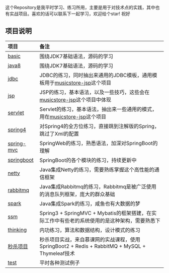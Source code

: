 这个Repository是我平时学习、练习所用，主要是用于对技术点的实践，其中也有实战项目。喜欢的话可以联系下一起学习，欢迎给个star! 祝好

## 项目说明

| 项目 | 备注 |
|:----|:-----|
|[basic](https://github.com/zhonghuasheng/JAVA/tree/master/basic)| 围绕JDK7基础语法，源码的学习 |
|[java8](https://github.com/zhonghuasheng/JAVA/tree/master/java8)| 围绕JDK7基础语法，源码的学习 |
|[jdbc](https://github.com/zhonghuasheng/JAVA/tree/master/jdbc)| JDBC的练习，同时抽出来通用的JDBC模板，通用模板用于[musicstore-jsp](https://github.com/zhonghuasheng)这个项目 |
|[jsp](https://github.com/zhonghuasheng/JAVA/tree/master/jsp)| JSP的练习，基本语法，以及一些技巧，这些会在[musicstore-jsp](https://github.com/zhonghuasheng)这个项目中体现 |
|[servlet](https://github.com/zhonghuasheng/JAVA/tree/master/servlet)| Servlet的练习，基本语法，抽出来一些通用的模式，用在[musicstore-jsp](https://github.com/zhonghuasheng)这个项目 |
|[spring4](https://github.com/zhonghuasheng/JAVA/tree/master/spring4)| 对Spring4的全方位练习，直接跳到注解版的Spring，跳过了Xml的配置 |
|[spring-mvc](https://github.com/zhonghuasheng/JAVA/tree/master/springmvc)| SpringWeb的练习，熟悉语法，加深对SpringBoot的理解 |
|[springboot](https://github.com/zhonghuasheng/JAVA/tree/master/springboot)| SpringBoot的各个模块的练习，持续更新中 |
|[netty](https://github.com/zhonghuasheng/JAVA/tree/master/netty)| Java集成Netty的练习，需要熟练掌握这个高性能的通信框架 |
|[rabbitmq](https://github.com/zhonghuasheng/JAVA/tree/master/rabbitmq)| Java集成Rabbitmq的练习，Rabbitmq是被广泛使用的消息队列框架，庞大的群众基础 |
|[spark](https://github.com/zhonghuasheng/JAVA/tree/master/spark)| Java集成Spark的练习，咸鱼也有大数据的梦 |
|[ssm](https://github.com/zhonghuasheng/JAVA/tree/master/ssm)| Spring3 + SpringMVC + Mybatis的框架搭建，在实际工作中有些老的系统使用的是这种架构，需要熟悉下 |
|[thinking](https://github.com/zhonghuasheng/JAVA/tree/master/thinking)| 内功练习，算法和数据结构，设计模式的练习 |
|[秒杀项目](https://github.com/zhonghuasheng/JAVA/tree/master/seckill)| 秒杀项目实战，来自慕课网的实战课程，使用SpringBoot2 + Redis + RabbitMQ + MySQL + Thymeleaf技术 |
|[test](https://github.com/zhonghuasheng/JAVA/tree/master/test)| 平时各种测试例子 |
